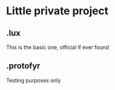  # Little private project
## .lux
This is the basic one, official if ever found

## .protofyr
Testing purposes only

